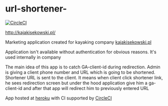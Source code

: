 # url-shortener-
[![CircleCI](https://circleci.com/gh/szymon6927/url-shortener/tree/master.svg?style=shield)](https://circleci.com/gh/szymon6927/url-shortener/tree/master)

http://kajakisekowski.pl/

Marketing application created for kayaking company [kajakisekowski.pl](https://kajakisekowski.pl/)

Application isn't available without authentication for obvious reasons. It's used internally in company

The main idea of ​​this app is to catch GA-client-id during redirection. Admin is giving a client phone number and URL which is going to be shortened. Shortener URL is sent to the client. It means when client click shortener link, he sees redirection screen but under the hood application give him a ga-client-id and after that app will redirect him to previously entered URL

App hosted at [heroku](https://www.heroku.com/) with CI supported by [CircleCI](https://circleci.com/)
